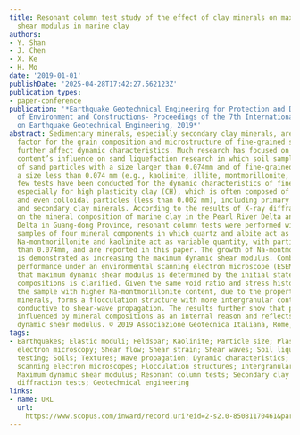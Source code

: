 ```yaml
---
title: Resonant column test study of the effect of clay minerals on maximum dynamic
  shear modulus in marine clay
authors:
- Y. Shan
- J. Chen
- X. Ke
- H. Mo
date: '2019-01-01'
publishDate: '2025-04-28T17:42:27.562123Z'
publication_types:
- paper-conference
publication: '*Earthquake Geotechnical Engineering for Protection and Development
  of Environment and Constructions- Proceedings of the 7th International Conference
  on Earthquake Geotechnical Engineering, 2019*'
abstract: Sedimentary minerals, especially secondary clay minerals, are the significant
  factor for the grain composition and microstructure of fine-grained soils, which
  further affect dynamic characteristics. Much research has focused on the mineral
  content’s influence on sand liquefaction research in which soil samples consisted
  of sand particles with a size larger than 0.074mm and of fine-grained minerals with
  a size less than 0.074 mm (e.g., kaolinite, illite, montmorillonite, etc.). However,
  few tests have been conducted for the dynamic characteristics of fine-grained soil,
  especially for high plasticity clay (CH), which is often composed of fine particles
  and even colloidal particles (less than 0.002 mm), including primary soil minerals
  and secondary clay minerals. According to the results of X-ray diffraction tests
  on the mineral composition of marine clay in the Pearl River Delta and Han River
  Delta in Guang-dong Province, resonant column tests were performed with mixture
  samples of four mineral components in which quartz and albite act as matrix and
  Na-montmorillonite and kaolinite act as variable quantity, with particle size less
  than 0.074mm, and are reported in this paper. The growth of Na-montmorillonite content
  is demonstrated as increasing the maximum dynamic shear modulus. Combined with sample
  performance under an environmental scanning electron microscope (ESEM), the fact
  that maximum dynamic shear modulus is determined by the initial state of particle
  compositions is clarified. Given the same void ratio and stress history condition,
  the sample with higher Na-montmorillonite content, due to the property of Na-montmorillonite
  minerals, forms a flocculation structure with more intergranular contact and is
  conductive to shear-wave propagation. The results further show that plasticity is
  influenced by mineral compositions as an internal reason and reflects the maximum
  dynamic shear modulus. © 2019 Associazione Geotecnica Italiana, Rome, Italy.
tags:
- Earthquakes; Elastic moduli; Feldspar; Kaolinite; Particle size; Plasticity; Scanning
  electron microscopy; Shear flow; Shear strain; Shear waves; Soil liquefaction; Soil
  testing; Soils; Textures; Wave propagation; Dynamic characteristics; Environmental
  scanning electron microscopes; Flocculation structures; Intergranular contacts;
  Maximum dynamic shear modulus; Resonant column tests; Secondary clay minerals; X-ray
  diffraction tests; Geotechnical engineering
links:
- name: URL
  url: 
    https://www.scopus.com/inward/record.uri?eid=2-s2.0-85081170461&partnerID=40&md5=f04716d70c15ab070c414852868769c9
---
```

